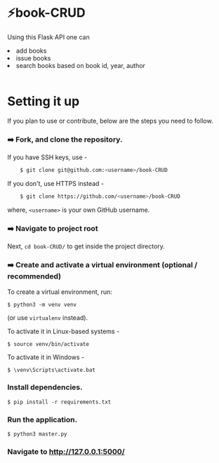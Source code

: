 # :zap:book-CRUD
Using this Flask API one can
<li>add books</li>
<li>issue books</li>
<li>search books based on book id, year, author</li>
<br>


# Setting it up

If you plan to use or contribute, below are the steps you need to follow.

### :arrow_right: Fork, and clone the repository.

If you have SSH keys, use -
```sh
    $ git clone git@github.com:<username>/book-CRUD
```
If you don't, use HTTPS instead -
```sh
    $ git clone https://github.com/<username>/book-CRUD
```
where, `<username>` is your own GitHub username.

### :arrow_right: Navigate to project root
Next, `cd book-CRUD/` to get inside the project directory.

### :arrow_right: Create and activate a virtual environment (optional / recommended)

To create a virtual environment, run:

    $ python3 -m venv venv
(or use `virtualenv` instead).

To activate it in Linux-based systems -

    $ source venv/bin/activate

To activate it in Windows -

    $ \venv\Scripts\activate.bat

### Install dependencies.
```
$ pip install -r requirements.txt
```
### Run the application.
```
$ python3 master.py
```
### Navigate to http://127.0.0.1:5000/
